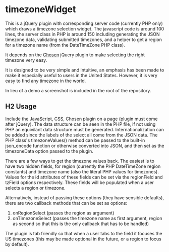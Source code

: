# timezoneWidget
This is a jQuery plugin with corresponding server code (currently PHP only) which draws a timezone selection widget. The javascript code is around 100 lines, the server class in PHP is around 150 including generating the JSON timezone data, validating submitted timezones, and a helper to get a region for a timezone name (from the DateTimeZone PHP class). 

It depends on the [Chosen](https://harvesthq.github.io/chosen/ "Chosen jQuery autocomplete plugin") jQuery plugin to make selecting the right timezone very easy.

It is designed to be very simple and intuitive, an emphasis has been made to make it especially useful to users in the United States. However, it is very easy to find any timezone in the world.

In lieu of a demo a screenshot is included in the root of the repository.

## H2 Usage

Include the JavaScript, CSS, Chosen plugin on a page (plugin must come after jQuery). The data structure can be seen in the PHP file, if not using PHP an equivilant data structure must be generated. Internationalization can be added since the labels of the select all come from the JSON data. The PHP class's timezoneValues() method can be passed to the built-in json_encode function or otherwise converted into JSON, and then set as the timezoneData option passed to the plugin.

There are a few ways to get the timezone values back. The easiest is to have two hidden fields, for region (currently the PHP DateTimeZone region constants) and timezone name (also the literal PHP values for timezones). Values for the id attributes of these fields can be set via the regionField and tzField options respectively. These fields will be populated when a user selects a region or timezone.

Alternatively, instead of passing these options (they have sensible defaults), there are two callback methods that can be set as options: 

1. onRegionSelect (passes the region as argument)
2. onTimezoneSelect (passes the timezone name as first argument, region as second so that this is the only callback that has to be handled)

The plugin is tab friendly so that when a user tabs to the field it focuses the US timezones (this may be made optional in the future, or a region to focus by default).